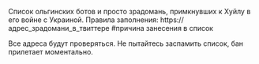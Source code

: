 Список ольгинских ботов и просто зрадомань, примкнувших к Хуйлу в его войне с Украиной.
Правила заполнения:
https://адрес_зрадомани_в_твиттере #причина занесения в список

Все адреса будут проверяться. Не пытайтесь заспамить список, бан прилетает моментально.
